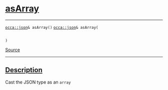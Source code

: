 
<h1 id="as-array">
 <a href="#/api/json/asArray" class="anchor">
   <span>asArray</span>
  </a>
</h1>

<div class="signature">

<hr>

  <div class="definition-container">
    <div class="definition">
      <code class="desktop-only"><a href="#/api/json/">occa::json</a>&amp; asArray()</code>
      <code class="mobile-only"><a href="#/api/json/">occa::json</a>&amp; asArray(
    
)</code>
      <div class="flex-spacing"></div>
      <a href="https://github.com/libocca/occa/blob/6d155d0c/include/occa/types/json.hpp#L607" target="_blank">Source</a>
    </div>
    
  </div>

  <hr>
</div>


<h2 id="description">
 <a href="#/api/json/asArray?id=description" class="anchor">
   <span>Description</span>
  </a>
</h2>

Cast the JSON type as an `array`
